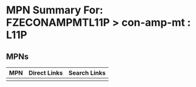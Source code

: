 



# MPN Summary For: FZECONAMPMTL11P > con-amp-mt : L11P

## MPNs
  

|MPN|Direct Links|Search Links|
| :--- | :--- | :--- |
||||

